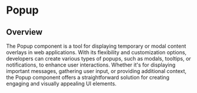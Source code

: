 # Popup

## Overview

The Popup component is a tool for displaying temporary or modal content overlays in web applications. With its flexibility and customization options, developers can create various types of popups, such as modals, tooltips, or notifications, to enhance user interactions. Whether it's for displaying important messages, gathering user input, or providing additional context, the Popup component offers a straightforward solution for creating engaging and visually appealing UI elements.
